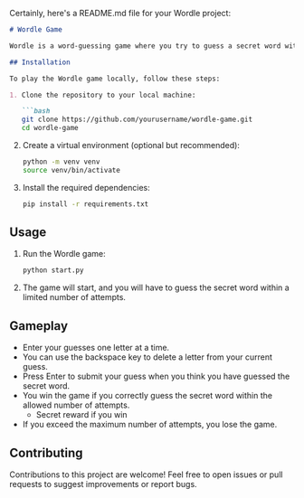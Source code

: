 Certainly, here's a README.md file for your Wordle project:

```markdown
# Wordle Game

Wordle is a word-guessing game where you try to guess a secret word within a limited number of attempts. This project provides a Python implementation of the Wordle game.

## Installation

To play the Wordle game locally, follow these steps:

1. Clone the repository to your local machine:

   ```bash
   git clone https://github.com/yourusername/wordle-game.git
   cd wordle-game
   ```

2. Create a virtual environment (optional but recommended):

   ```bash
   python -m venv venv
   source venv/bin/activate
   ```

3. Install the required dependencies:

   ```bash
   pip install -r requirements.txt
   ```

## Usage

1. Run the Wordle game:

   ```bash
   python start.py
   ```

2. The game will start, and you will have to guess the secret word within a limited number of attempts.

## Gameplay

- Enter your guesses one letter at a time.
- You can use the backspace key to delete a letter from your current guess.
- Press Enter to submit your guess when you think you have guessed the secret word.
- You win the game if you correctly guess the secret word within the allowed number of attempts.
    - Secret reward if you win
- If you exceed the maximum number of attempts, you lose the game.

## Contributing

Contributions to this project are welcome! Feel free to open issues or pull requests to suggest improvements or report bugs.
